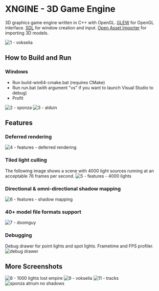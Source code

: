 # XNGINE - 3D Game Engine
3D graphics game engine written in C++ with OpenGL. [GLEW](http://glew.sourceforge.net/) for OpenGL interface. [SDL](https://www.libsdl.org/) for window creation and input. [Open Asset Importer](https://www.assimp.org/) for importing 3D models.

![1 - vokselia](https://user-images.githubusercontent.com/44921110/126013500-dd3069ee-5848-4e1d-9d52-fef2098c2e98.png)

## How to Build and Run
### Windows
- Run build-win64-cmake.bat (requires CMake)
- Run run.bat (with argument "vs" if you want to launch Visual Studio to debug)
- Profit

![2 - sponza](https://user-images.githubusercontent.com/44921110/126013673-d96317e8-23d6-481d-a5f9-8f9b228be4be.png)
![3 - alduin](https://user-images.githubusercontent.com/44921110/126013678-28244454-2d34-4f92-b784-a8677adba201.png)
## Features
### Deferred rendering
![4 - features - deferred rendering](https://user-images.githubusercontent.com/44921110/126013683-de21d0e8-1b60-497c-956d-b44492f6bbd2.png)
### Tiled light culling
The following image shows a scene with 4000 light sources running at an acceptable 76 frames per second.
![5 - features - 4000 lights](https://user-images.githubusercontent.com/44921110/126013688-95efbc4b-d008-41ee-8c3e-3f0f5f070cb3.png)
### Directional & omni-directional shadow mapping
![6 - features - shadow mapping](https://user-images.githubusercontent.com/44921110/126013694-ca94e7f1-afa8-4aae-9a13-14130e60ce80.png)
### 40+ model file formats support
![7 - doomguy](https://user-images.githubusercontent.com/44921110/126013697-6ab89220-723b-482f-ad42-b812bac8eefe.png)
### Debugging
Debug drawer for point lights and spot lights. Frametime and FPS profiler.
![debug drawer](https://user-images.githubusercontent.com/44921110/126014963-42449bb3-927d-4c33-a3e4-b9337e83bcef.png)

## More Screenshots
![8 - 1000 lights lost empire](https://user-images.githubusercontent.com/44921110/126014655-f0277696-a468-4054-abf9-23307c682c69.png)
![9 - vokselia](https://user-images.githubusercontent.com/44921110/126014662-e9eec1c4-03e5-4318-b6a8-4e82be243621.png)
![11 - tracks](https://user-images.githubusercontent.com/44921110/126014674-797d737a-1540-4983-90a5-7f0e15a4bf15.png)
![sponza atrium no shadows](https://i.imgur.com/rghBOau.jpg)
